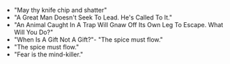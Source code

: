 - "May thy knife chip and shatter"
- "A Great Man Doesn't Seek To Lead. He's Called To It."
- "An Animal Caught In A Trap Will Gnaw Off Its Own Leg To Escape. What Will You Do?"
- "When Is A Gift Not A Gift?"- "The spice must flow."
- "The spice must flow."
- "Fear is the mind-killer."
